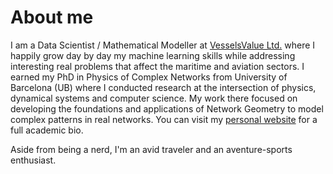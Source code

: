 # About me

I am a Data Scientist / Mathematical Modeller at [VesselsValue Ltd.](https://www.vesselsvalue.com/) where I happily grow day by day my machine learning skills while addressing interesting real problems that affect the maritime and aviation sectors. I earned my PhD in Physics of Complex Networks from University of Barcelona (UB) where I conducted research at the intersection of physics, dynamical systems and computer science. My work there focused on developing the foundations and applications of Network Geometry to model complex patterns in real networks. You can visit my [personal website](https://elisendaortiz.github.io/) for a full academic bio.

Aside from being a nerd, I'm an avid traveler and an aventure-sports enthusiast.




